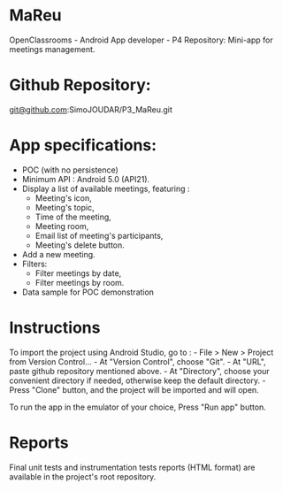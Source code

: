# MaReu

OpenClassrooms - Android App developer - P4 Repository: Mini-app for meetings management.


# Github Repository:

git@github.com:SimoJOUDAR/P3_MaReu.git


# App specifications:

- POC (with no persistence)
- Minimum API : Android 5.0 (API21).
- Display a list of available meetings, featuring :
    - Meeting's icon,
    - Meeting's topic,
    - Time of the meeting,
    - Meeting room,
    - Email list of meeting's participants,
    - Meeting's delete button.
- Add a new meeting.
- Filters:
    - Filter meetings by date,
    - Filter meetings by room.
- Data sample for POC demonstration


# Instructions

To import the project using Android Studio, go to :
    - File > New > Project from Version Control...
    - At "Version Control", choose "Git".
    - At "URL", paste github repository mentioned above.
    - At "Directory", choose your convenient directory if needed, otherwise keep the default directory.
    - Press "Clone" button, and the project will be imported and will open.

To run the app in the emulator of your choice, Press "Run app" button.


# Reports

Final unit tests and instrumentation tests reports (HTML format) are available in the project's root repository.

